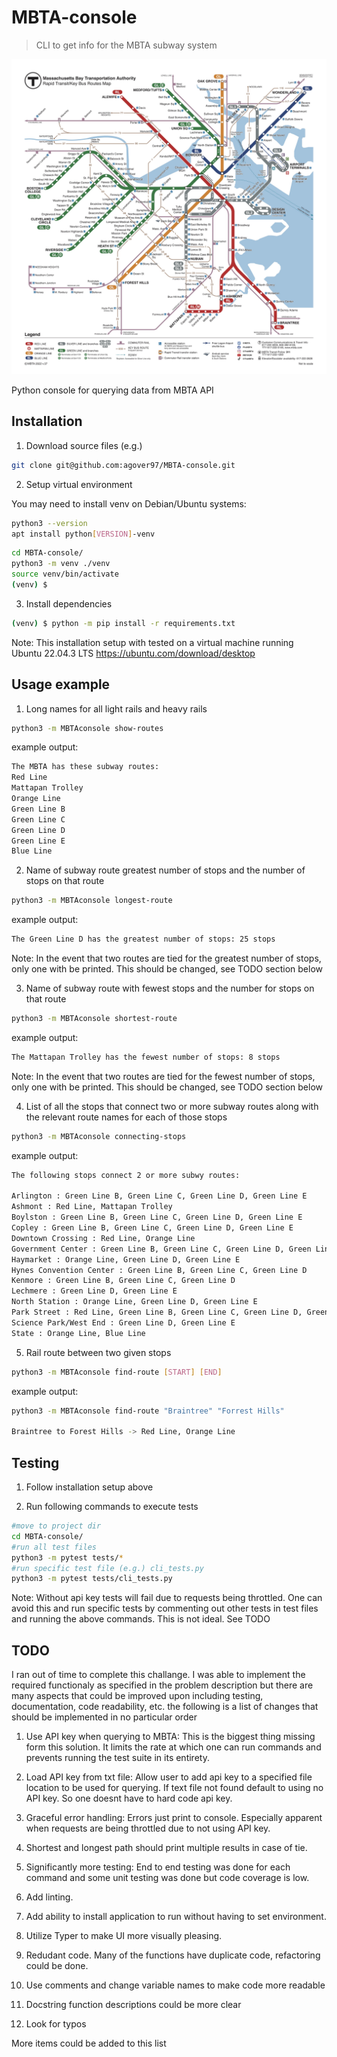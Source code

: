 # MBTA-console
>CLI to get info for the MBTA subway system

![](mbta_map.jpeg)

Python console for querying data from MBTA API


## Installation

1. Download source files (e.g.)

```sh
git clone git@github.com:agover97/MBTA-console.git
```

2. Setup virtual environment 

You may need to install venv on Debian/Ubuntu systems:
```sh
python3 --version
apt install python[VERSION]-venv
```


```sh
cd MBTA-console/
python3 -m venv ./venv
source venv/bin/activate
(venv) $
```

3. Install dependencies

```sh
(venv) $ python -m pip install -r requirements.txt
```

Note: This installation setup with tested on a virtual machine running Ubuntu 22.04.3 LTS
https://ubuntu.com/download/desktop


## Usage example

1) Long names for all light rails and heavy rails

```sh
python3 -m MBTAconsole show-routes
```

example output:

```sh
The MBTA has these subway routes:
Red Line
Mattapan Trolley
Orange Line
Green Line B
Green Line C
Green Line D
Green Line E
Blue Line
```

2) Name of subway route greatest number of stops and the number of stops on that route

```sh
python3 -m MBTAconsole longest-route
```
example output:

```sh
The Green Line D has the greatest number of stops: 25 stops
```
Note: In the event that two routes are tied for the greatest number of stops, only one with be printed. This should be changed, see TODO section below

3) Name of subway route with fewest stops and the number for stops on that route

```sh
python3 -m MBTAconsole shortest-route
```

example output:

```sh
The Mattapan Trolley has the fewest number of stops: 8 stops
```
Note: In the event that two routes are tied for the fewest number of stops, only one with be printed. This should be changed, see TODO section below

4) List of all the stops that connect two or more subway routes along with the relevant route names for
each of those stops

```sh
python3 -m MBTAconsole connecting-stops
```
example output:

```sh
The following stops connect 2 or more subwy routes:

Arlington : Green Line B, Green Line C, Green Line D, Green Line E
Ashmont : Red Line, Mattapan Trolley
Boylston : Green Line B, Green Line C, Green Line D, Green Line E
Copley : Green Line B, Green Line C, Green Line D, Green Line E
Downtown Crossing : Red Line, Orange Line
Government Center : Green Line B, Green Line C, Green Line D, Green Line E, Blue Line
Haymarket : Orange Line, Green Line D, Green Line E
Hynes Convention Center : Green Line B, Green Line C, Green Line D
Kenmore : Green Line B, Green Line C, Green Line D
Lechmere : Green Line D, Green Line E
North Station : Orange Line, Green Line D, Green Line E
Park Street : Red Line, Green Line B, Green Line C, Green Line D, Green Line E
Science Park/West End : Green Line D, Green Line E
State : Orange Line, Blue Line
```

5) Rail route between two given stops

```sh
python3 -m MBTAconsole find-route [START] [END]
```

example output:

```sh
python3 -m MBTAconsole find-route "Braintree" "Forrest Hills"

Braintree to Forest Hills -> Red Line, Orange Line

```



## Testing

1. Follow installation setup above

2. Run following commands to execute tests

```sh
#move to project dir
cd MBTA-console/
#run all test files
python3 -m pytest tests/*  
#run specific test file (e.g.) cli_tests.py
python3 -m pytest tests/cli_tests.py
```

Note: Without api key tests will fail due to requests being throttled. One can avoid this and run specific tests by commenting out other tests in test files and running the above commands. This is not ideal. See TODO

## TODO

I ran out of time to complete this challange. I was able to implement the required functionaly as specified in the problem description but there are many aspects that could be improved upon including testing, documentation, code readability, etc. the following is a list of changes that should be implemented in no particular order

1. Use API key when querying to MBTA: This is the biggest thing missing form this solution. It limits the rate at which one can run commands and prevents running the test suite in its entirety.

2. Load API key from txt file: Allow user to add api key to a specified file location to be used for querying. If text file not found default to using no API key. So one doesnt have to hard code api key.

3. Graceful error handling: Errors just print to console. Especially apparent when requests are being throttled due to not using API key.

4. Shortest and longest path should print multiple results in case of tie.

5. Significantly more testing: End to end testing was done for each command and some unit testing was done but code coverage is low. 

6. Add linting.

7. Add ability to install application to run without having to set environment.

8. Utilize Typer to make UI more visually pleasing.

9. Redudant code. Many of the functions have duplicate code, refactoring could be done.

10. Use comments and change variable names to make code more readable

11. Docstring function descriptions could be more clear

12. Look for typos

More items could be added to this list

